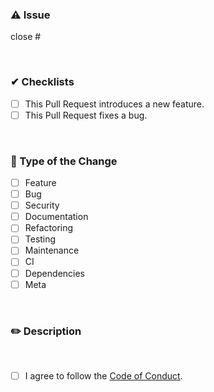 <!-- markdownlint-disable MD041 -->

### ⚠️ Issue

close #

<br />

### ✔︎ Checklists

- [ ] This Pull Request introduces a new feature.
- [ ] This Pull Request fixes a bug.

<br />

### 🔄 Type of the Change

- [ ] Feature
- [ ] Bug
- [ ] Security
- [ ] Documentation
- [ ] Refactoring
- [ ] Testing
- [ ] Maintenance
- [ ] CI
- [ ] Dependencies
- [ ] Meta

<br />

### ✏️ Description

<!--
A clear and concise description
  - Why did you make this change?
  - Please describe how this method is better than others.
-->

<br />

- [ ] I agree to follow the [Code of Conduct](https://github.com/5ouma/opml-generator/blob/main/.github/CODE_OF_CONDUCT.md).
